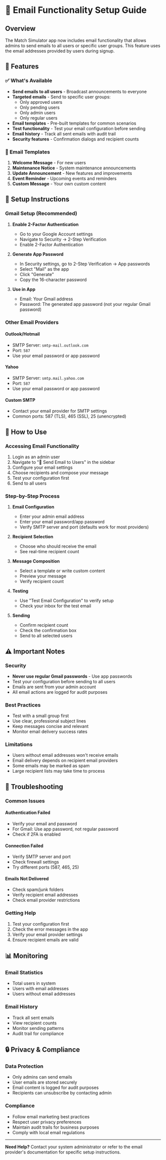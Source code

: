 # 📧 Email Functionality Setup Guide

## Overview
The Match Simulator app now includes email functionality that allows admins to send emails to all users or specific user groups. This feature uses the email addresses provided by users during signup.

## 🚀 Features

### ✅ What's Available
- **Send emails to all users** - Broadcast announcements to everyone
- **Targeted emails** - Send to specific user groups:
  - Only approved users
  - Only pending users
  - Only admin users
  - Only regular users
- **Email templates** - Pre-built templates for common scenarios
- **Test functionality** - Test your email configuration before sending
- **Email history** - Track all sent emails with audit trail
- **Security features** - Confirmation dialogs and recipient counts

### 📧 Email Templates
1. **Welcome Message** - For new users
2. **Maintenance Notice** - System maintenance announcements
3. **Update Announcement** - New features and improvements
4. **Event Reminder** - Upcoming events and reminders
5. **Custom Message** - Your own custom content

## 🔧 Setup Instructions

### Gmail Setup (Recommended)

1. **Enable 2-Factor Authentication**
   - Go to your Google Account settings
   - Navigate to Security → 2-Step Verification
   - Enable 2-Factor Authentication

2. **Generate App Password**
   - In Security settings, go to 2-Step Verification → App passwords
   - Select "Mail" as the app
   - Click "Generate"
   - Copy the 16-character password

3. **Use in App**
   - Email: Your Gmail address
   - Password: The generated app password (not your regular Gmail password)

### Other Email Providers

#### Outlook/Hotmail
- SMTP Server: `smtp-mail.outlook.com`
- Port: `587`
- Use your email password or app password

#### Yahoo
- SMTP Server: `smtp.mail.yahoo.com`
- Port: `587`
- Use your email password or app password

#### Custom SMTP
- Contact your email provider for SMTP settings
- Common ports: 587 (TLS), 465 (SSL), 25 (unencrypted)

## 📱 How to Use

### Accessing Email Functionality
1. Login as an admin user
2. Navigate to "📧 Send Email to Users" in the sidebar
3. Configure your email settings
4. Choose recipients and compose your message
5. Test your configuration first
6. Send to all users

### Step-by-Step Process

1. **Email Configuration**
   - Enter your admin email address
   - Enter your email password/app password
   - Verify SMTP server and port (defaults work for most providers)

2. **Recipient Selection**
   - Choose who should receive the email
   - See real-time recipient count

3. **Message Composition**
   - Select a template or write custom content
   - Preview your message
   - Verify recipient count

4. **Testing**
   - Use "Test Email Configuration" to verify setup
   - Check your inbox for the test email

5. **Sending**
   - Confirm recipient count
   - Check the confirmation box
   - Send to all selected users

## ⚠️ Important Notes

### Security
- **Never use regular Gmail passwords** - Use app passwords
- Test your configuration before sending to all users
- Emails are sent from your admin account
- All email actions are logged for audit purposes

### Best Practices
- Test with a small group first
- Use clear, professional subject lines
- Keep messages concise and relevant
- Monitor email delivery success rates

### Limitations
- Users without email addresses won't receive emails
- Email delivery depends on recipient email providers
- Some emails may be marked as spam
- Large recipient lists may take time to process

## 🐛 Troubleshooting

### Common Issues

#### Authentication Failed
- Verify your email and password
- For Gmail: Use app password, not regular password
- Check if 2FA is enabled

#### Connection Failed
- Verify SMTP server and port
- Check firewall settings
- Try different ports (587, 465, 25)

#### Emails Not Delivered
- Check spam/junk folders
- Verify recipient email addresses
- Check email provider restrictions

### Getting Help
1. Test your configuration first
2. Check the error messages in the app
3. Verify your email provider settings
4. Ensure recipient emails are valid

## 📊 Monitoring

### Email Statistics
- Total users in system
- Users with email addresses
- Users without email addresses

### Email History
- Track all sent emails
- View recipient counts
- Monitor sending patterns
- Audit trail for compliance

## 🔒 Privacy & Compliance

### Data Protection
- Only admins can send emails
- User emails are stored securely
- Email content is logged for audit purposes
- Recipients can unsubscribe by contacting admin

### Compliance
- Follow email marketing best practices
- Respect user privacy preferences
- Maintain audit trails for business purposes
- Comply with local email regulations

---

**Need Help?** Contact your system administrator or refer to the email provider's documentation for specific setup instructions.
